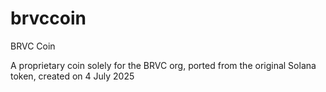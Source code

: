 # brvccoin
BRVC Coin

A proprietary coin solely for the BRVC org, ported from the original Solana token, created on 4 July 2025
